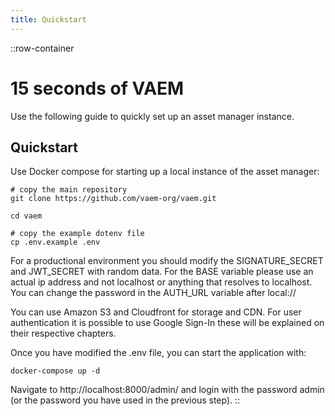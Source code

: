 ```yaml
---
title: Quickstart
---
```


::row-container
# 15 seconds of VAEM
Use the following guide to quickly set up an asset manager instance.

## Quickstart
Use Docker compose for starting up a local instance of the asset manager:

```shell
# copy the main repository
git clone https://github.com/vaem-org/vaem.git

cd vaem

# copy the example dotenv file
cp .env.example .env
```

For a productional environment you should modify the SIGNATURE_SECRET and JWT_SECRET with random data.
For the BASE variable please use an actual ip address and not localhost or anything that resolves to localhost.
You can change the password in the AUTH_URL variable after local://

You can use Amazon S3 and Cloudfront for storage and CDN. For user authentication it is possible to use
Google Sign-In these will be explained on their respective chapters.

Once you have modified the .env file, you can start the application with:
```shell
docker-compose up -d
```
Navigate to http://localhost:8000/admin/ and login with the password admin (or the password you have used in the previous step).
::

